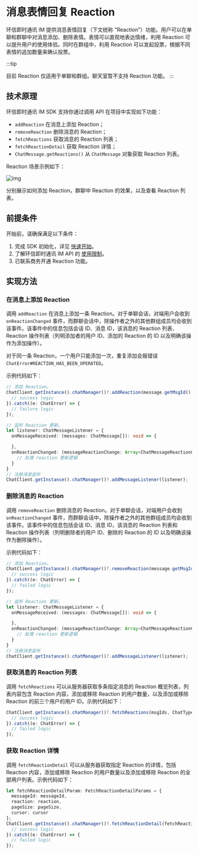 # 消息表情回复 Reaction

<Toc />

环信即时通讯 IM 提供消息表情回复（下文统称 “Reaction”）功能。用户可以在单聊和群聊中对消息添加、删除表情。表情可以直观地表达情绪，利用 Reaction 可以提升用户的使用体验。同时在群组中，利用 Reaction 可以发起投票，根据不同表情的追加数量来确认投票。

:::tip

目前 Reaction 仅适用于单聊和群组。聊天室暂不支持 Reaction 功能。
:::

## 技术原理

环信即时通讯 IM SDK 支持你通过调用 API 在项目中实现如下功能：

- `addReaction` 在消息上添加 Reaction；
- `removeReaction` 删除消息的 Reaction；
- `fetchReactions` 获取消息的 Reaction 列表；
- `fetchReactionDetail` 获取 Reaction 详情；
- `ChatMessage.getReactions()` 从 `ChatMessage` 对象获取 Reaction 列表。

Reaction 场景示例如下：

![img](/images/android/reactions.png)

分别展示如何添加 Reaction，群聊中 Reaction 的效果，以及查看 Reaction 列表。

## 前提条件

开始前，请确保满足以下条件：

1. 完成 SDK 初始化，详见 [快速开始](quickstart.html)。
2. 了解环信即时通讯 IM API 的 [使用限制](/product/limitation.html)。
3. 已联系商务开通 Reaction 功能。

## 实现方法

### 在消息上添加 Reaction

调用 `addReaction` 在消息上添加一条 Reaction。对于单聊会话，对端用户会收到 `onReactionChanged` 事件，而群聊会话中，除操作者之外的其他群组成员均会收到该事件。该事件中的信息包括会话 ID、消息 ID，该消息的 Reaction 列表、Reaction 操作列表（列明添加者的用户 ID、添加的 Reaction 的 ID 以及明确该操作为添加操作）。

对于同一条 Reaction，一个用户只能添加一次，重复添加会报错误 `ChatError#REACTION_HAS_BEEN_OPERATED`。

示例代码如下：

```TypeScript
// 添加 Reaction。
ChatClient.getInstance().chatManager()?.addReaction(message.getMsgId(), reaction).then(()=> {
  // success logic
}).catch((e: ChatError) => {
  // failure logic
});

// 监听 Reaction 更新。
let listener: ChatMessageListener = {
  onMessageReceived: (messages: ChatMessage[]): void => {

  },
  onReactionChanged: (messageReactionChange: Array<ChatMessageReactionChange>) => {
    // 处理 reaction 更新逻辑
  }
}
// 注册消息监听
ChatClient.getInstance().chatManager()?.addMessageListener(listener);
```

### 删除消息的 Reaction

调用 `removeReaction` 删除消息的 Reaction。对于单聊会话，对端用户会收到 `onReactionChanged` 事件，而群聊会话中，除操作者之外的其他群组成员均会收到该事件。该事件中的信息包括会话 ID、消息 ID，该消息的 Reaction 列表和 Reaction 操作列表（列明删除者的用户 ID、删除的 Reaction 的 ID 以及明确该操作为删除操作）。

示例代码如下：

```TypeScript
// 添加 Reaction。
ChatClient.getInstance().chatManager()?.removeReaction(message.getMsgId(), reaction).then(()=> {
  // success logic
}).catch((e: ChatError) => {
  // failed logic
});

// 监听 Reaction 更新。
let listener: ChatMessageListener = {
  onMessageReceived: (messages: ChatMessage[]): void => {

  },
  onReactionChanged: (messageReactionChange: Array<ChatMessageReactionChange>) => {
    // 处理 reaction 更新逻辑
  }
}
// 注册消息监听
ChatClient.getInstance().chatManager()?.addMessageListener(listener);
```

### 获取消息的 Reaction 列表

调用 `fetchReactions` 可以从服务器获取多条指定消息的 Reaction 概览列表，列表内容包含 Reaction 内容，添加或移除 Reaction 的用户数量，以及添加或移除 Reaction 的前三个用户的用户 ID。示例代码如下：

```TypeScript
ChatClient.getInstance().chatManager()?.fetchReactions(msgIds, ChatType.Chat, groupId).then((result) => {
  // success logic
}).catch((e: ChatError) => {
  // failed logic
});
```

### 获取 Reaction 详情

调用 `fetchReactionDetail` 可以从服务器获取指定 Reaction 的详情，包括 Reaction 内容，添加或移除 Reaction 的用户数量以及添加或移除 Reaction 的全部用户列表。示例代码如下：

```TypeScript
let fetchReactionDetailParam: FetchReactionDetailParams = {
  messageId: messageId,
  reaction: reaction,
  pageSize: pageSize,
  cursor: cursor
};
ChatClient.getInstance().chatManager()?.fetchReactionDetail(fetchReactionDetailParam).then(result => {
  // success logic
}).catch((e: ChatError) => {
  // failed logic
});
```

